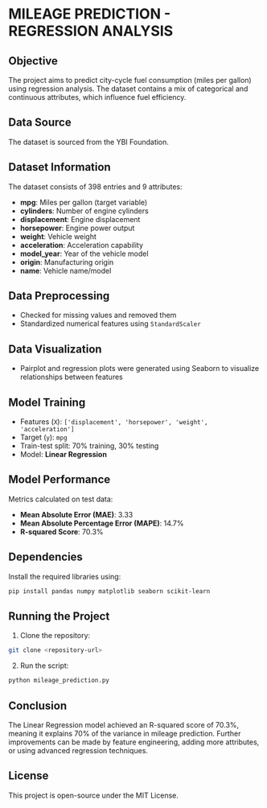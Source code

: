 # MILEAGE PREDICTION - REGRESSION ANALYSIS

## Objective
The project aims to predict city-cycle fuel consumption (miles per gallon) using regression analysis. The dataset contains a mix of categorical and continuous attributes, which influence fuel efficiency.

## Data Source
The dataset is sourced from the YBI Foundation.

## Dataset Information
The dataset consists of 398 entries and 9 attributes:
- **mpg**: Miles per gallon (target variable)
- **cylinders**: Number of engine cylinders
- **displacement**: Engine displacement
- **horsepower**: Engine power output
- **weight**: Vehicle weight
- **acceleration**: Acceleration capability
- **model_year**: Year of the vehicle model
- **origin**: Manufacturing origin
- **name**: Vehicle name/model

## Data Preprocessing
- Checked for missing values and removed them
- Standardized numerical features using `StandardScaler`

## Data Visualization
- Pairplot and regression plots were generated using Seaborn to visualize relationships between features

## Model Training
- Features (`X`): `['displacement', 'horsepower', 'weight', 'acceleration']`
- Target (`y`): `mpg`
- Train-test split: 70% training, 30% testing
- Model: **Linear Regression**

## Model Performance
Metrics calculated on test data:
- **Mean Absolute Error (MAE)**: 3.33
- **Mean Absolute Percentage Error (MAPE)**: 14.7%
- **R-squared Score**: 70.3%

## Dependencies
Install the required libraries using:
```bash
pip install pandas numpy matplotlib seaborn scikit-learn
```

## Running the Project
1. Clone the repository:
```bash
git clone <repository-url>
```
2. Run the script:
```bash
python mileage_prediction.py
```

## Conclusion
The Linear Regression model achieved an R-squared score of 70.3%, meaning it explains 70% of the variance in mileage prediction. Further improvements can be made by feature engineering, adding more attributes, or using advanced regression techniques.

## License
This project is open-source under the MIT License.

